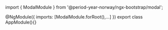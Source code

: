 import { ModalModule } from '@period-year-norway/ngx-bootstrap/modal';

@NgModule({
  imports: [ModalModule.forRoot(),...]
})
export class AppModule(){}

